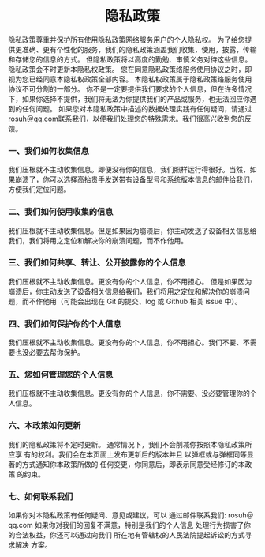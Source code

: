 <h1 align="center">隐私政策</h1>

隐私政策尊重并保护所有使用隐私政策网络服务用户的个人隐私权。 为了给您提供更准确、更有个性化的服务，我们的隐私政策涵盖我们收集，使用，披露，传输和存储您的信息的方式。
但隐私政策将以高度的勤勉、审慎义务对待这些信息。隐私政策会不时更新本隐私权政策。 您在同意隐私政策络服务使用协议之时，即视为您已经同意本隐私权政策全部内容。
本隐私权政策属于隐私政策络服务使用协议不可分割的一部分。 你不是一定要提供我们要求的个人信息，但在许多情况下，如果你选择不提供，我们将无法为你提供我们的产品或服务，也无法回应你遇到的任何问题。
如果您对本隐私政策中描述的数据处理实践有任何疑问，请通过[rosuh＠qq.com](mailto:hi@rosuh.me)联系我们，以便我们处理您的特殊需求。我们很高兴收到您的反馈。

<h3> 一、我们如何收集信息</h3>
我们压根就不主动收集信息。即便没有你的信息，我们照样运行得很好。当然，如果崩溃了，你可以选择高抬贵手发送带有设备型号和系统版本信息的邮件给我们，方便我们定位问题。

<h3> 二、我们如何使用收集的信息</h3>
我们压根就不主动收集信息。但是如果因为崩溃后，你主动发送了设备相关信息给我们，我们将用之定位和解决你的崩溃问题，而不作他用。

<h3> 三、我们如何共享、转让、公开披露你的个人信息</h3>
我们压根就不主动收集信息。更没有你的个人信息，你不用担心。
但是如果因为崩溃后，你主动发送了设备相关信息给我们，我们将用之定位和解决你的崩溃问题，而不作他用（可能会出现在 Git 的提交、log 或 Github 相关 issue 中）。

<h3> 四、我们如何保护你的个人信息</h3>
我们压根就不主动收集信息。更没有你的个人信息，你不用担心。我们不要、不需要也没必要去帮你保护。

<h3> 五、您如何管理您的个人信息</h3>
我们压根就不主动收集信息。更没有你的个人信息，你不需要、没必要管理你的个人信息。

<h3> 六、本政策如何更新</h3>
我们的隐私政策将不定时更新。
通常情况下，我们不会削减你按照本隐私政策所应享
有的权利。我们会在本页面上发布更新后的版本并且
以弹框或与弹框同等显著的方式通知你本政策所做的
任何变更，你同意后，即表示同意受经修订的本政策
的约束。
<h3>七、如何联系我们</h3>
如果你对本隐私政策有任何疑问、意见或建议，可以
通过邮件联系我们: rosuh＠qq.com 如果你对我们的回复不满意，特别是我们的个人信息
处理行为损害了你的合法权益，你还可以通过向我们
所在地有管辖权的人民法院提起诉讼的方式寻求解决
方案。
